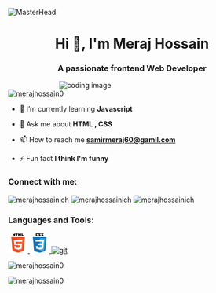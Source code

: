 ![MasterHead](https://1.bp.blogspot.com/-7A4WynwLsMw/XbBpCXG8fHI/AAAAAAAAMt4/uOa1bpLskYgrwGbllhSu2SDj_Mig8SXJQCLcBGAsYHQ/s1600/2000_600px.gif)
<h1 align="center">Hi 👋, I'm Meraj Hossain</h1>
<h3 align="center">A passionate frontend Web Developer</h3>
<img align="right" alt="coding image" src="https://img.freepik.com/free-vector/web-development-programmer-engineering-coding-website-augmented-reality-interface-screens-developer-project-engineer-programming-software-application-design-cartoon-illustration_107791-3863.jpg?w=996&t=st=1655308952~exp=1655309552~hmac=529558bc98aa15868179e1988c5aa4e3c4fea7d39130e8d57847f7f3efb7b2d8" width="400px">
 
<p align="left"> <img src="https://komarev.com/ghpvc/?username=merajhossain0&label=Profile%20views&color=0e75b6&style=flat" alt="merajhossain0" /> </p>

- 🌱 I’m currently learning **Javascript**

- 💬 Ask me about **HTML , CSS**

- 📫 How to reach me **samirmeraj60@gamil.com**

- ⚡ Fun fact **I think I'm funny**



<h3 align="left">Connect with me:</h3> 
<p align="left">
<a href="https://twitter.com/meraj_ich" target="_blank"><img align="center" src="https://raw.githubusercontent.com/rahuldkjain/github-profile-readme-generator/master/src/images/icons/Social/twitter.svg" alt="merajhossainich" height="30" width="40" /></a>
<a href="https://fb.com/merajhossainich" target="_blank"><img align="center" src="https://raw.githubusercontent.com/rahuldkjain/github-profile-readme-generator/master/src/images/icons/Social/facebook.svg" alt="merajhossainich" height="30" width="40" /></a>
<a href="https://instagram.com/meraj_ich" target="_blank"><img align="center" src="https://raw.githubusercontent.com/rahuldkjain/github-profile-readme-generator/master/src/images/icons/Social/instagram.svg" alt="merajhossainich" height="30" width="40" /></a>
</p>



<h3 align="left">Languages and Tools:</h3>
<p align="left">  
<a href="https://www.w3.org/html/" target="_blank" rel="noreferrer"> <img src="https://raw.githubusercontent.com/devicons/devicon/master/icons/html5/html5-original-wordmark.svg" alt="html5" width="40" height="40"/> </a> 
<a href="https://www.w3schools.com/css/" target="_blank" rel="noreferrer"> <img src="https://raw.githubusercontent.com/devicons/devicon/master/icons/css3/css3-original-wordmark.svg" alt="css3" width="40" height="40"/> </a>
<a href="https://git-scm.com/" target="_blank" rel="noreferrer"> <img src="https://www.vectorlogo.zone/logos/git-scm/git-scm-icon.svg" alt="git" width="40" height="40"/> </a> 
</p>
 

<div>
<p>&nbsp;<img align="left" src="https://github-readme-stats.vercel.app/api?username=merajhossain0&show_icons=true&locale=en" alt="merajhossain0" /></p>
</div>
<p><img align="left" src="https://github-readme-streak-stats.herokuapp.com/?user=merajhossain0&" alt="merajhossain0" /></p>
